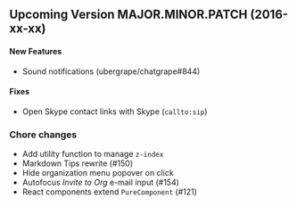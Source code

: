 ## Upcoming Version MAJOR.MINOR.PATCH (2016-xx-xx)

#### New Features

* Sound notifications (ubergrape/chatgrape#844)

#### Fixes

* Open Skype contact links with Skype (`callto:sip`)

### Chore changes

* Add utility function to manage `z-index`
* Markdown Tips rewrite (#150)
* Hide organization menu popover on click
* Autofocus *Invite to Org* e-mail input (#154)
* React components extend `PureComponent` (#121)
